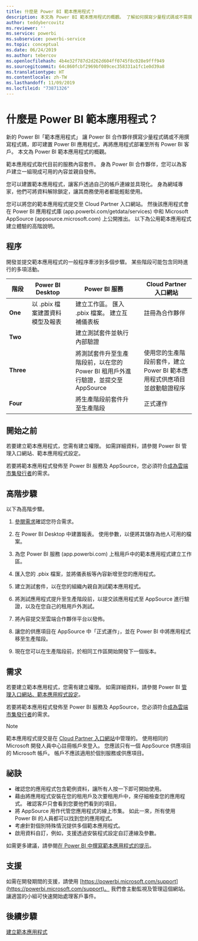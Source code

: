 ```yaml
---
title: 什麼是 Power BI 範本應用程式？
description: 本文為 Power BI 範本應用程式的概觀。 了解如何撰寫少量程式碼或不需撰寫程式碼，即可建置 Power BI 應用程式，並將應用程式部署至所有 Power BI 客戶。
author: teddybercovitz
ms.reviewer: ''
ms.service: powerbi
ms.subservice: powerbi-service
ms.topic: conceptual
ms.date: 06/24/2019
ms.author: tebercov
ms.openlocfilehash: 4b4e32f787d2d262d604ff0745f8c028e9fff949
ms.sourcegitcommit: 64c860fcbf2969bf089cec358331a1fc1e0d39a8
ms.translationtype: HT
ms.contentlocale: zh-TW
ms.lasthandoff: 11/09/2019
ms.locfileid: "73871326"
---
```

# <a name="what-are-power-bi-template-apps"></a>什麼是 Power BI 範本應用程式？

新的 Power BI「範本應用程式」  讓 Power BI 合作夥伴撰寫少量程式碼或不用撰寫程式碼，即可建置 Power BI 應用程式，再將應用程式部署至所有 Power BI 客戶。  本文為 Power BI 範本應用程式的概觀。

範本應用程式取代目前的服務內容套件。 身為 Power BI 合作夥伴，您可以為客戶建立一組現成可用的內容並親自發佈。  

您可以建置範本應用程式，讓客戶透過自己的帳戶連線並具現化。 身為網域專家，他們可將資料解除鎖定，讓其商務使用者都能輕鬆使用。  

您可以將您的範本應用程式提交至 Cloud Partner 入口網站。 然後該應用程式會在 Power BI 應用程式庫 (app.powerbi.com/getdata/services) 中和 Microsoft AppSource (appsource.microsoft.com) 上公開推出。 以下為公用範本應用程式建立體驗的高階說明。  

## <a name="process"></a>程序
開發並提交範本應用程式的一般程序牽涉到多個步驟。 某些階段可能包含同時進行的多項活動。


| 階段 | Power BI Desktop |  |Power BI 服務  |  |Cloud Partner 入口網站  |
|---|--------|--|---------|---------|---------|
| **One** | 以 .pbix 檔案建置資料模型及報表 |  | 建立工作區。 匯入 .pbix 檔案。 建立互補儀表板  |  | 註冊為合作夥伴 |
| **Two** |  |  | 建立測試套件並執行內部驗證        |  | |
| **Three** | |  | 將測試套件升至生產階段前，以在您的 Power BI 租用戶外進行驗證，並提交至 AppSource  |  | 使用您的生產階段前套件，建立 Power BI 範本應用程式供應項目並啟動驗證程序 |
| **Four** | |  | 將生產階段前套件升至生產階段 |  | 正式運作 |

## <a name="before-you-begin"></a>開始之前

若要建立範本應用程式，您需有建立權限。 如需詳細資料，請參閱 Power BI 管理入口網站、範本應用程式設定。 

若要將範本應用程式發佈至 Power BI 服務及 AppSource，您必須符合[成為雲端市集發行者](https://docs.microsoft.com/azure/marketplace/become-publisher)的需求。
 
## <a name="high-level-steps"></a>高階步驟

以下為高階步驟。 

1. [參閱需求](#requirements)確認您符合需求。 

1. 在 Power BI Desktop 中建置報表。 使用參數，以便將其儲存為他人可用的檔案。 

1. 為您 Power BI 服務 (app.powerbi.com) 上租用戶中的範本應用程式建立工作區。 

1. 匯入您的 .pbix 檔案，並將儀表板等內容新增至您的應用程式。 

1. 建立測試套件，以在您的組織內親自測試範本應用程式。 

1. 將測試應用程式提升至生產階段前，以提交該應用程式至 AppSource 進行驗證，以及在您自己的租用戶外測試。 

1. 將內容提交至雲端合作夥伴平台以發佈。 

1. 讓您的供應項目在 AppSource 中「正式運作」，並在 Power BI 中將應用程式移至生產階段。
2. 現在您可以在生產階段前，於相同工作區開始開發下一個版本。 

## <a name="requirements"></a>需求

若要建立範本應用程式，您需有建立權限。 如需詳細資料，請參閱 Power BI [管理入口網站、範本應用程式設定](service-admin-portal.md#template-apps-settings)。 

若要將範本應用程式發佈至 Power BI 服務及 AppSource，您必須符合[成為雲端市集發行者](https://docs.microsoft.com/azure/marketplace/become-publisher)的需求。
 > [!NOTE] 
 > 範本應用程式提交是在 [Cloud Partner 入口網站](https://cloudpartner.azure.com)中管理的。 使用相同的 Microsoft 開發人員中心註冊帳戶來登入。 您應該只有一個 AppSource 供應項目的 Microsoft 帳戶。 帳戶不應該適用於個別服務或供應項目。

## <a name="tips"></a>祕訣 

- 確認您的應用程式包含範例資料，讓所有人按一下即可開始使用。 
- 藉由將應用程式安裝在您的租用戶及次要租用戶中，來仔細檢查您的應用程式。 確認客戶只會看到您要他們看到的項目。 
- 將 AppSource 用作代管您應用程式的線上市集。 如此一來，所有使用 Power BI 的人員都可以找到您的應用程式。 
- 考慮針對個別特殊情況提供多個範本應用程式。 
- 啟用資料自訂，例如，支援透過安裝程式設定自訂連線及參數。

如需更多建議，請參閱[在 Power BI 中撰寫範本應用程式的提示](service-template-apps-tips.md)。

## <a name="support"></a>支援
如需在開發期間的支援，請使用 [https://powerbi.microsoft.com/support](https://powerbi.microsoft.com/support)。 我們會主動監視及管理這個網站。 讓適當的小組可快速開始處理客戶事件。

## <a name="next-steps"></a>後續步驟

[建立範本應用程式](service-template-apps-create.md)
